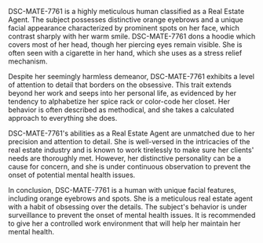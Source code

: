 DSC-MATE-7761 is a highly meticulous human classified as a Real Estate Agent. The subject possesses distinctive orange eyebrows and a unique facial appearance characterized by prominent spots on her face, which contrast sharply with her warm smile. DSC-MATE-7761 dons a hoodie which covers most of her head, though her piercing eyes remain visible. She is often seen with a cigarette in her hand, which she uses as a stress relief mechanism.

Despite her seemingly harmless demeanor, DSC-MATE-7761 exhibits a level of attention to detail that borders on the obsessive. This trait extends beyond her work and seeps into her personal life, as evidenced by her tendency to alphabetize her spice rack or color-code her closet. Her behavior is often described as methodical, and she takes a calculated approach to everything she does.

DSC-MATE-7761's abilities as a Real Estate Agent are unmatched due to her precision and attention to detail. She is well-versed in the intricacies of the real estate industry and is known to work tirelessly to make sure her clients' needs are thoroughly met. However, her distinctive personality can be a cause for concern, and she is under continuous observation to prevent the onset of potential mental health issues.

In conclusion, DSC-MATE-7761 is a human with unique facial features, including orange eyebrows and spots. She is a meticulous real estate agent with a habit of obsessing over the details. The subject's behavior is under surveillance to prevent the onset of mental health issues. It is recommended to give her a controlled work environment that will help her maintain her mental health.